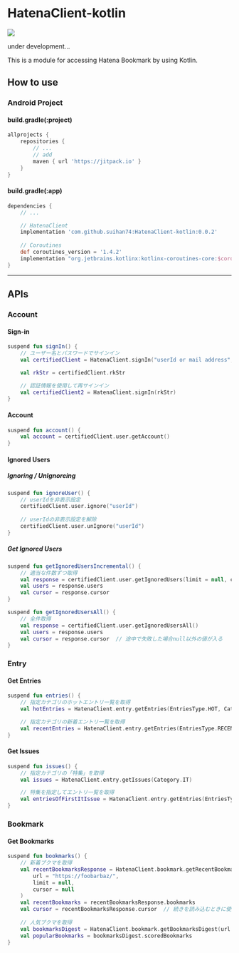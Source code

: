 # HatenaClient-kotlin

[![](https://jitpack.io/v/suihan74/HatenaClient-kotlin.svg)](https://jitpack.io/#suihan74/HatenaClient-kotlin)

under development...

This is a module for accessing Hatena Bookmark by using Kotlin.

## How to use

### Android Project

#### build.gradle(:project)

```gradle:build.gradle
allprojects {
    repositories {
        // ...
        // add
        maven { url 'https://jitpack.io' }
    }
}
```

#### build.gradle(:app)

```gradle
dependencies {
    // ...

    // HatenaClient
    implementation 'com.github.suihan74:HatenaClient-kotlin:0.0.2'
    
    // Coroutines
    def coroutines_version = '1.4.2'
    implementation "org.jetbrains.kotlinx:kotlinx-coroutines-core:$coroutines_version"
}
```

---

## APIs

### Account

#### Sign-in

```kt
suspend fun signIn() {
    // ユーザー名とパスワードでサインイン
    val certifiedClient = HatenaClient.signIn("userId or mail address", "password")

    val rkStr = certifiedClient.rkStr

    // 認証情報を使用して再サインイン
    val certifiedClient2 = HatenaClient.signIn(rkStr)
}
```

#### Account

```kt
suspend fun account() {
    val account = certifiedClient.user.getAccount()
}
```

#### Ignored Users

##### Ignoring / UnIgnoreing

```kt
suspend fun ignoreUser() {
    // userIdを非表示設定
    certifiedClient.user.ignore("userId")
    
    // userIdの非表示設定を解除
    certifiedClient.user.unIgnore("userId")
}
```

##### Get Ignored Users

```kt
suspend fun getIgnoredUsersIncremental() {
    // 適当な件数ずつ取得
    val response = certifiedClient.user.getIgnoredUsers(limit = null, cursor = null)
    val users = response.users
    val cursor = response.cursor
}
```

```kt
suspend fun getIgnoredUsersAll() {
    // 全件取得
    val response = certifiedClient.user.getIgnoredUsersAll()
    val users = response.users
    val cursor = response.cursor  // 途中で失敗した場合null以外の値が入る
}
```

### Entry

#### Get Entries

```kt
suspend fun entries() {
    // 指定カテゴリのホットエントリ一覧を取得
    val hotEntries = HatenaClient.entry.getEntries(EntriesType.HOT, Category.ALL)

    // 指定カテゴリの新着エントリ一覧を取得
    val recentEntries = HatenaClient.entry.getEntries(EntriesType.RECENT, Category.ALL)
}
```

#### Get Issues

```kt
suspend fun issues() {
    // 指定カテゴリの「特集」を取得
    val issues = HatenaClient.entry.getIssues(Category.IT)

    // 特集を指定してエントリ一覧を取得
    val entriesOfFirstItIssue = HatenaClient.entry.getEntries(EntriesType.HOT, issues[0])
}
```

### Bookmark

#### Get Bookmarks

```kt
suspend fun bookmarks() {
    // 新着ブクマを取得
    val recentBookmarksResponse = HatenaClient.bookmark.getRecentBookmarks(
        url = "https://foobarbaz/",
        limit = null,
        cursor = null
    )
    val recentBookmarks = recentBookmarksResponse.bookmarks
    val cursor = recentBookmarksResponse.cursor  // 続きを読み込むときに使用
    
    // 人気ブクマを取得
    val bookmarksDigest = HatenaClient.bookmark.getBookmarksDigest(url = "https://foobarbaz/")
    val popularBookmarks = bookmarksDigest.scoredBookmarks
}
```
